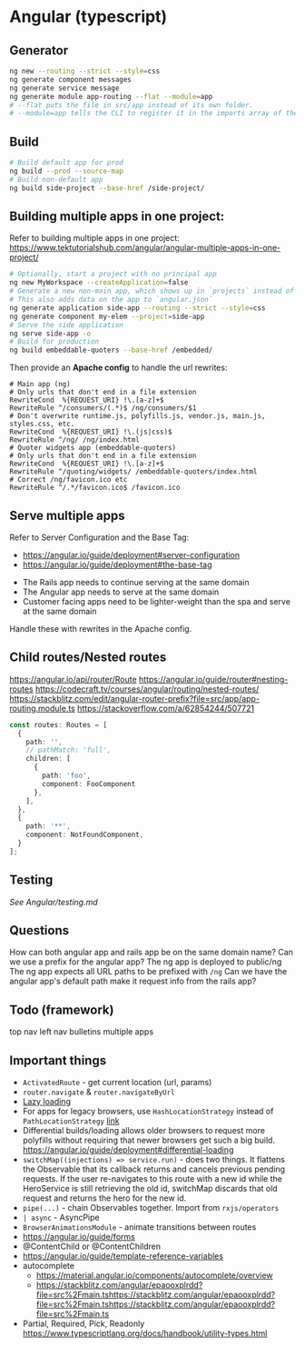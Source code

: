 # Angular (typescript)

## Generator
```bash
ng new --routing --strict --style=css
ng generate component messages
ng generate service message
ng generate module app-routing --flat --module=app
# --flat puts the file in src/app instead of its own folder.
# --module=app tells the CLI to register it in the imports array of the AppModule.
```

## Build
```bash
# Build default app for prod
ng build --prod --source-map
# Build non-default app
ng build side-project --base-href /side-project/
```

## Building multiple apps in one project:
Refer to building multiple apps in one project:
https://www.tektutorialshub.com/angular/angular-multiple-apps-in-one-project/
```bash
# Optionally, start a project with no principal app
ng new MyWorkspace --createApplication=false
# Generate a new non-main app, which shows up in `projects` instead of `src`
# This also adds data on the app to `angular.json`
ng generate application side-app --routing --strict --style=css
ng generate component my-elem --project=side-app
# Serve the side application
ng serve side-app -o
# Build for production
ng build embeddable-quoters --base-href /embedded/
```
Then provide an **Apache config** to handle the url rewrites:
```
# Main app (ng)
# Only urls that don't end in a file extension
RewriteCond  %{REQUEST_URI} !\.[a-z]+$
RewriteRule ^/consumers/(.*)$ /ng/consumers/$1
# Don't overwrite runtime.js, polyfills.js, vendor.js, main.js, styles.css, etc.
RewriteCond  %{REQUEST_URI} !\.(js|css)$
RewriteRule ^/ng/ /ng/index.html
# Quoter widgets app (embeddable-quoters)
# Only urls that don't end in a file extension
RewriteCond  %{REQUEST_URI} !\.[a-z]+$
RewriteRule ^/quoting/widgets/ /embeddable-quoters/index.html
# Correct /ng/favicon.ico etc
RewriteRule ^/.*/favicon.ico$ /favicon.ico
```

## Serve multiple apps

Refer to Server Configuration and the Base Tag:
* https://angular.io/guide/deployment#server-configuration
* https://angular.io/guide/deployment#the-base-tag

+ The Rails app needs to continue serving at the same domain
+ The Angular app needs to serve at the same domain
+ Customer facing apps need to be lighter-weight than the spa and serve at the same domain

Handle these with rewrites in the Apache config.

## Child routes/Nested routes
https://angular.io/api/router/Route
https://angular.io/guide/router#nesting-routes
https://codecraft.tv/courses/angular/routing/nested-routes/
https://stackblitz.com/edit/angular-router-prefix?file=src/app/app-routing.module.ts
https://stackoverflow.com/a/62854244/507721

```typescript
const routes: Routes = [
  {
    path: '',
    // pathMatch: 'full',
    children: [
      {
        path: 'foo',
        component: FooComponent
      },
    ],
  },
  {
    path: '**',
    component: NotFoundComponent,
  }
];
```

## Testing
_See Angular/testing.md_

## Questions
How can both angular app and rails app be on the same domain name?
Can we use a prefix for the angular app?
  The ng app is deployed to public/ng
  The ng app expects all URL paths to be prefixed with `/ng`
Can we have the angular app's default path make it request info from the rails app?

## Todo (framework)
top nav
left nav
bulletins
multiple apps

## Important things
- `ActivatedRoute` - get current location (url, params)
- `router.navigate` & `router.navigateByUrl`
- [Lazy loading](https://angular.io/guide/lazy-loading-ngmodules#lazy-loading-basics)
- For apps for legacy browsers, use `HashLocationStrategy` instead of `PathLocationStrategy` [link](https://angular.io/guide/router#locationstrategy-and-browser-url-styles)
- Differential builds/loading allows older browsers to request more polyfills without requiring that newer browsers get such a big build. https://angular.io/guide/deployment#differential-loading
- `switchMap((injections) => service.run)` - does two things. It flattens the Observable that its callback returns and cancels previous pending requests. If the user re-navigates to this route with a new id while the HeroService is still retrieving the old id, switchMap discards that old request and returns the hero for the new id.
- `pipe(...)` - chain Observables together. Import from `rxjs/operators`
- `| async` - AsyncPipe
- `BrowserAnimationsModule` - animate transitions between routes
- https://angular.io/guide/forms
- @ContentChild or @ContentChildren
- https://angular.io/guide/template-reference-variables
- autocomplete
    - https://material.angular.io/components/autocomplete/overview
    - https://stackblitz.com/angular/epaooxplrdd?file=src%2Fmain.tshttps://stackblitz.com/angular/epaooxplrdd?file=src%2Fmain.tshttps://stackblitz.com/angular/epaooxplrdd?file=src%2Fmain.ts
- Partial, Required, Pick, Readonly https://www.typescriptlang.org/docs/handbook/utility-types.html
